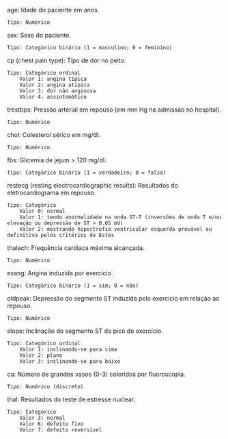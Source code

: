 age: Idade do paciente em anos.

    Tipo: Numérico

sex: Sexo do paciente.

    Tipo: Categórico binário (1 = masculino; 0 = feminino)

cp (chest pain type): Tipo de dor no peito.

    Tipo: Categórico ordinal
        Valor 1: angina típica
        Valor 2: angina atípica
        Valor 3: dor não anginosa
        Valor 4: assintomático

trestbps: Pressão arterial em repouso (em mm Hg na admissão no hospital).

    Tipo: Numérico

chol: Colesterol sérico em mg/dl.

    Tipo: Numérico

fbs: Glicemia de jejum > 120 mg/dl.

    Tipo: Categórico binário (1 = verdadeiro; 0 = falso)

restecg (resting electrocardiographic results): Resultados do eletrocardiograma em repouso.

    Tipo: Categórico
        Valor 0: normal
        Valor 1: tendo anormalidade na onda ST-T (inversões de onda T e/ou elevação ou depressão de ST > 0.05 mV)
        Valor 2: mostrando hipertrofia ventricular esquerda provável ou definitiva pelos critérios de Estes

thalach: Frequência cardíaca máxima alcançada.

    Tipo: Numérico

exang: Angina induzida por exercício.

    Tipo: Categórico binário (1 = sim; 0 = não)

oldpeak: Depressão do segmento ST induzida pelo exercício em relação ao repouso.

    Tipo: Numérico

slope: Inclinação do segmento ST de pico do exercício.

    Tipo: Categórico ordinal
        Valor 1: inclinando-se para cima
        Valor 2: plano
        Valor 3: inclinando-se para baixo

ca: Número de grandes vasos (0-3) coloridos por fluoroscopia.

    Tipo: Numérico (discreto)

thal: Resultados do teste de estresse nuclear.

    Tipo: Categórico
        Valor 3: normal
        Valor 6: defeito fixo
        Valor 7: defeito reversível